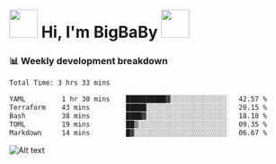 <!-- Title -->
<h1>
    <img src="https://media.tenor.com/TlyRveJkgo4AAAAi/cloud-cloud-strife.gif" width="50"/>
    Hi, I'm BigBaBy
    <img src="https://media.tenor.com/TlyRveJkgo4AAAAi/cloud-cloud-strife.gif" width="50"/>
</h1>

<h3> 📊 Weekly development breakdown </h3>
<!-- waka-readme-stats -->

<!--START_SECTION:waka-->

```txt
Total Time: 3 hrs 33 mins

YAML         1 hr 30 mins    ██████████▓░░░░░░░░░░░░░░   42.57 %
Terraform    43 mins         █████░░░░░░░░░░░░░░░░░░░░   20.15 %
Bash         38 mins         ████▓░░░░░░░░░░░░░░░░░░░░   18.18 %
TOML         19 mins         ██▒░░░░░░░░░░░░░░░░░░░░░░   09.35 %
Markdown     14 mins         █▓░░░░░░░░░░░░░░░░░░░░░░░   06.67 %
```

<!--END_SECTION:waka-->

![Alt text](https://spotify-recently-played-readme.vercel.app/api?user=21b7yx6vkj66csord5swswvza&count=10&width=1000)
